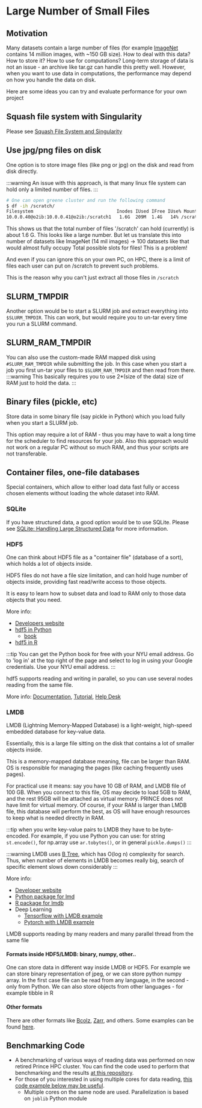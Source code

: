 # Large Number of Small Files

## Motivation
Many datasets contain a large number of files (for example [ImageNet](https://en.wikipedia.org/wiki/ImageNet) contains 14 million images, with ~150 GB size). How to deal with this data? How to store it? How to use for computations? Long-term storage of data is not an issue - an archive like tar.gz can handle this pretty well. However, when you want to use data in computations, the performance may depend on how you handle the data on disk. 

Here are some ideas you can try and evaluate performance for your own project

## Squash file system with Singularity
Please see [Squash File System and Singularity](../07_containers/04_squash_file_system_and_singularity.md)

## Use jpg/png files on disk
One option is to store image files (like png or jpg) on the disk and read from disk directly.

:::warning
An issue with this approach, is that many linux file system can hold only a limited number of files.
:::

```sh
# One can open greene cluster and run the following command
$ df -ih /scratch/
Filesystem                               Inodes IUsed IFree IUse% Mounted on
10.0.0.40@o2ib:10.0.0.41@o2ib:/scratch1   1.6G  209M  1.4G   14% /scratch
```
This shows us that the total number of files '/scratch' can hold  (currently) is about 1.6 G. This looks like a large number. But let us translate this into number of datasets like ImageNet (14 mil images) -> 100 datasets like that would almost fully occupy Total possible slots for files! This is a problem!

And even if you can ignore this on your own PC, on HPC, there is a limit of files each user can put on /scratch to prevent such problems.

This is the reason why you can't just extract all those files in `/scratch`

## SLURM_TMPDIR
Another option would be to start a SLURM job and extract everything into `$SLURM_TMPDIR`. This can work, but would require you to un-tar every time you run a SLURM command.

## SLURM_RAM_TMPDIR
You can also use the custom-made RAM mapped disk using `#SLURM_RAM_TMPDIR` while submitting the job. In this case when you start a job you first un-tar your files to `$SLURM_RAM_TMPDIR` and then read from there.
:::warning
This basically requires you to use 2*(size of the data) size of RAM just to hold the data.
:::

## Binary files (pickle, etc)
Store data in some binary file (say pickle in Python) which you load fully when you start a SLURM job.

This option may require a lot of RAM - thus you may have to wait a long time for the scheduler to find resources for your job. Also this approach would not work on a regular PC without so much RAM, and thus your scripts are not transferable.

## Container files, one-file databases
Special containers, which allow to either load data fast fully or access chosen elements without loading the whole dataset into RAM.

### SQLite
If you have structured data, a good option would be to use SQLite.  Please see [SQLite: Handling Large Structured Data](../06_tools_and_software/07_sqlite_handling_large_structured_data.md) for more information.

### HDF5
One can think about HDF5 file as a "container file" (database of a sort), which holds a lot of objects inside.

HDF5 files do not have a file size limitation, and can hold huge number of objects inside, providing fast read/write access to those objects.

It is easy to learn how to subset data and load to RAM only to those data objects that you need.

More info:
-   [Developers website](https://www.hdfgroup.org/)
-   [hdf5 in Python](https://www.h5py.org/)
    -   [book](https://www.oreilly.com/library/view/python-and-hdf5/9781491944981/)
-   [hdf5 in R](https://www.bioconductor.org/packages/release/bioc/vignettes/rhdf5/inst/doc/rhdf5.html)

:::tip
You can get the Python book for free with your NYU email address.  Go to 'log in' at the top right of the page and select to log in using your Google credentials.  Use your NYU email address.
:::

hdf5 supports reading and writing in parallel, so you can use several nodes reading from the same file.

More info: [Documentation](https://support.hdfgroup.org/documentation/index.html), [Tutorial](https://github.com/HDFGroup/hdf5-tutorial), [Help Desk](https://hdfgroup.atlassian.net/servicedesk/customer/portal/6/user/login?destination=portal%2F6)

### LMDB
LMDB (Lightning Memory-Mapped Database) is a light-weight, high-speed embedded database for key-value data.

Essentially, this is a large file sitting on the disk that contains a lot of smaller objects inside.

This is a memory-mapped database meaning, file can be larger than RAM. OS is responsible for managing the pages (like caching frequently uses pages).

For practical use it means: say you have 10 GB of RAM, and LMDB file of 100 GB. When you connect to this file, OS may decide to load 5GB to RAM, and the rest 95GB will be attached as virtual memory. PRINCE does not have limit for virtual memory. Of course, if your RAM is larger than LMDB file, this database will perform the best, as OS will have enough resources to keep what is needed directly in RAM.

:::tip
when you write key-value pairs to LMDB they have to be byte-encoded. For example, if you use Python you can use: for string `st.encode()`, for np.array use `ar.tobytes()`, or in general `pickle.dumps()`
:::

:::warning
LMDB uses [B Tree](https://en.wikipedia.org/wiki/B-tree), which has O(log n) complexity for search.
Thus, when number of elements in LMDB becomes really big, search of specific element slows down considerably
:::

More info:
-   [Developer website](https://www.symas.com/mdb)
-   [Python package for lmd](https://lmdb.readthedocs.io/en/release/)
-   [R package for lmdb](https://github.com/richfitz/thor)
-   Deep Learning
    -   [Tensorflow with LMDB example](https://stackoverflow.com/questions/37337523/how-do-you-load-an-lmdb-file-into-tensorflow)
    -   [Pytorch with LMDB example](https://discuss.pytorch.org/t/whats-the-best-way-to-load-large-data/2977/2)

LMDB supports reading by many readers and many parallel thread from the same file

#### Formats inside HDF5/LMDB: binary, numpy, other..
One can store data in different way inside LMDB or HDF5. For example we can store binary representation of jpeg, or we can store python numpy array. In the first case file can be read from any language, in the second - only from Python. We can also store objects from other languages - for example tibble in R

#### Other formats
There are other formats like [Bcolz](http://bcolz.blosc.org/), [Zarr](https://github.com/alimanfoo/zarr-python), and others. Some examples can be found [here](https://alimanfoo.github.io/2016/04/14/to-hdf5-and-beyond.html).

## Benchmarking Code
-   A benchmarking of various ways of reading data was performed on now retired Prince HPC cluster. You can find the code used to perform that benchmarking and the results [at this repository](https://github.com/nyuhpc/public_ml/tree/master/Data_read_benchmarking).
-   For those of you interested in using multiple cores for data reading, [this code example below may be useful](https://github.com/nyuhpc/public_ml/blob/master/Data_read_benchmarking/TextImages/read_benchmarks/read_parallel.py).
    -   Multiple cores on the same node are used. Parallelization is based on `joblib` Python module
